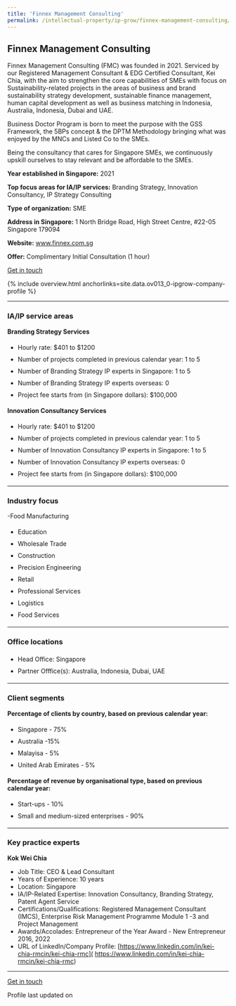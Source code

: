 ```yaml
---
title: 'Finnex Management Consulting'
permalink: /intellectual-property/ip-grow/finnex-management-consulting/
---
```


## Finnex Management Consulting

Finnex Management Consulting (FMC) was founded in 2021. Serviced by our Registered Management Consultant & EDG Certified Consultant, Kei Chia, with the aim to strengthen the core capabilities of SMEs with focus on Sustainability-related projects in the areas of business and brand sustainability strategy development, sustainable finance management, human capital development as well as business matching in Indonesia, Australia, Indonesia, Dubai and UAE.

Business Doctor Program is born to meet the purpose with the GSS Framework, the 5BPs concept & the DPTM Methodology bringing what was enjoyed by the MNCs and Listed Co to the SMEs.

Being the consultancy that cares for Singapore SMEs, we continuously upskill ourselves to stay relevant and be affordable to the SMEs.

<b>Year established in Singapore:</b> 2021

<b>Top focus areas for IA/IP services:</b> Branding Strategy, Innovation Consultancy, IP Strategy Consulting

<b>Type of organization:</b> SME

<b>Address in Singapore:</b> 1 North Bridge Road, High Street Centre, #22-05 Singapore 179094

<b>Website:</b> <a href='www.finnex.com.sg'>www.finnex.com.sg</a>

<b>Offer:</b> Complimentary Initial Consultation (1 hour)

<a class='btn' href='https://form.gov.sg/65b85de4523cf95b78fcaeed' target='_blank' rel='noopener'>Get in touch</a>

{% include overview.html anchorlinks=site.data.ov013_0-ipgrow-company-profile %}

---
<a name='ip-related-service-areas'></a>
### IA/IP service areas

**Branding Strategy Services**

<ul>
<li style='line-height: 27px; margin: 0px 0px !important'>Hourly rate:  $401 to $1200</li>
<li style='line-height: 27px; margin: 0px 0px !important'>Number of projects completed in previous calendar year: 1 to 5</li>
<li style='line-height: 27px; margin: 0px 0px !important'>Number of Branding Strategy IP experts in Singapore: 1 to 5</li>
<li style='line-height: 27px; margin: 0px 0px !important'>Number of Branding Strategy IP experts overseas: 0</li>
<li style='line-height: 27px; margin: 0px 0px !important'>Project fee starts from (in Singapore dollars):  $100,000</li>
</ul>

**Innovation Consultancy Services**

<ul>
<li style='line-height: 27px; margin: 0px 0px !important'>Hourly rate:  $401 to $1200</li>
<li style='line-height: 27px; margin: 0px 0px !important'>Number of projects completed in previous calendar year: 1 to 5</li>
<li style='line-height: 27px; margin: 0px 0px !important'>Number of Innovation Consultancy IP experts in Singapore: 1 to 5</li>
<li style='line-height: 27px; margin: 0px 0px !important'>Number of Innovation Consultancy IP experts overseas: 0</li>
<li style='line-height: 27px; margin: 0px 0px !important'>Project fee starts from (in Singapore dollars):  $100,000</li>
</ul>

---
<a name='industry-focus'></a>
### Industry focus

-Food Manufacturing <br><ul><li style='line-height: 27px; margin: 0px 0px !important'>Education</li><li style='line-height: 27px; margin: 0px 0px !important'>Wholesale Trade</li><li style='line-height: 27px; margin: 0px 0px !important'>Construction</li><li style='line-height: 27px; margin: 0px 0px !important'>Precision Engineering</li><li style='line-height: 27px; margin: 0px 0px !important'>Retail </li><li style='line-height: 27px; margin: 0px 0px !important'>Professional Services</li><li style='line-height: 27px; margin: 0px 0px !important'>Logistics</li><li style='line-height: 27px; margin: 0px 0px !important'>Food Services</li></ul>

---
<a name='office-locations'></a>
### Office locations

<ul><li style='line-height: 27px; margin: 0px 0px !important'> Head Office: Singapore </li><li style='line-height: 27px; margin: 0px 0px !important'>Partner Offfice(s): Australia, Indonesia, Dubai, UAE</li></ul>

---
<a name='client-segments'></a>
### Client segments

**Percentage of clients by country, based on previous calendar year:**

<ul><li style='line-height: 27px; margin: 0px 0px !important'> Singapore - 75%</li><li style='line-height: 27px; margin: 0px 0px !important'>Australia -15%</li><li style='line-height: 27px; margin: 0px 0px !important'>Malayisa - 5%</li><li style='line-height: 27px; margin: 0px 0px !important'>United Arab Emirates - 5%</li></ul>

**Percentage of revenue by organisational type, based on previous calendar year:**

<ul><li style='line-height: 27px; margin: 0px 0px !important'> Start-ups - 10%</li><li style='line-height: 27px; margin: 0px 0px !important'>Small and medium-sized enterprises - 90%</li></ul>

---
<a name='key-practice-experts'></a>
### Key practice experts

**Kok Wei Chia**

- Job Title: CEO & Lead Consultant
- Years of Experience: 10 years
- Location: Singapore
- IA/IP-Related Expertise: Innovation Consultancy, Branding Strategy, Patent Agent Service
- Certifications/Qualifications: Registered Management Consultant (IMCS), Enterprise Risk Management Programme Module 1 -3 and Project Management
- Awards/Accolades: Entrepreneur of the Year Award - New Entrepreneur 2016, 2022
- URL of LinkedIn/Company Profile: [https://www.linkedin.com/in/kei-chia-rmcin/kei-chia-rmc]( https://www.linkedin.com/in/kei-chia-rmcin/kei-chia-rmc)


---
<p>
<a class='btn' href='https://form.gov.sg/65b85de4523cf95b78fcaeed' target='_blank' rel='noopener'>Get in touch</a>
</p>
Profile last updated on 
